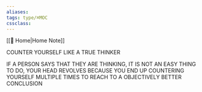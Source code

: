 ```yaml
---
aliases: 
tags: type/⌘MOC 
cssclass:
---
```

[[🏡 Home|Home Note]]

COUNTER YOURSELF LIKE A TRUE THINKER

IF A PERSON SAYS THAT THEY ARE THINKING, IT IS NOT AN EASY THING TO DO, YOUR HEAD REVOLVES BECAUSE YOU END UP COUNTERING YOURSELF MULTIPLE TIMES TO REACH TO A OBJECTIVELY BETTER CONCLUSION

